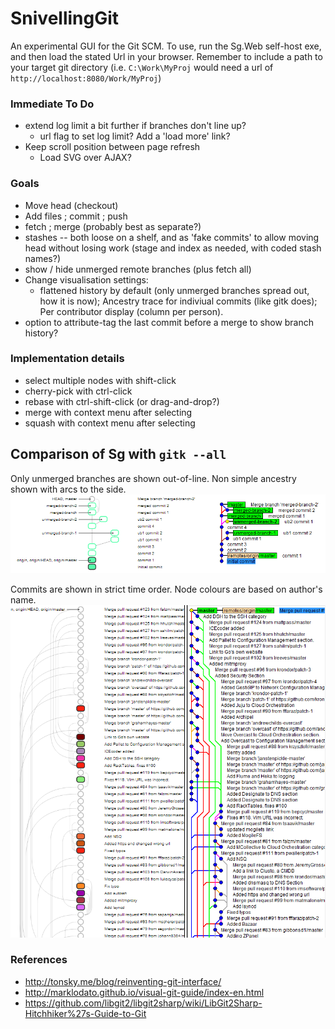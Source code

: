 SnivellingGit
=============

An experimental GUI for the Git SCM.
To use, run the Sg.Web self-host exe, and then load the stated Url in your browser.
Remember to include a path to your target git directory (i.e. `C:\Work\MyProj` would need a url of `http://localhost:8080/Work/MyProj`)


### Immediate To Do

* extend log limit a bit further if branches don't line up?
  - url flag to set log limit? Add a 'load more' link?
* Keep scroll position between page refresh
  - Load SVG over AJAX?

### Goals

* Move head (checkout)
* Add files ; commit ; push
* fetch ; merge (probably best as separate?)
* stashes -- both loose on a shelf, and as 'fake commits' to allow moving head without losing work (stage and index as needed, with coded stash names?)
* show / hide unmerged remote branches (plus fetch all)
* Change visualisation settings:
  - flattened history by default (only unmerged branches spread out, how it is now); Ancestry trace for indiviual commits (like gitk does); Per contributor display (column per person).
* option to attribute-tag the last commit before a merge to show branch history?

### Implementation details

* select multiple nodes with shift-click
* cherry-pick with ctrl-click
* rebase with ctrl-shift-click (or drag-and-drop?)
* merge with context menu after selecting
* squash with context menu after selecting

Comparison of Sg with `gitk --all`
----------------------------------
Only unmerged branches are shown out-of-line. Non simple ancestry shown with arcs to the side.
<img src="https://raw.githubusercontent.com/i-e-b/SnivellingGit/master/info/Simple%20comparison.png"/>

Commits are shown in strict time order. Node colours are based on author's name.
<img src="https://raw.githubusercontent.com/i-e-b/SnivellingGit/master/info/Time%20order%20vs%20ancestry%20order.png"/>

### References

* http://tonsky.me/blog/reinventing-git-interface/
* http://marklodato.github.io/visual-git-guide/index-en.html
* https://github.com/libgit2/libgit2sharp/wiki/LibGit2Sharp-Hitchhiker%27s-Guide-to-Git
